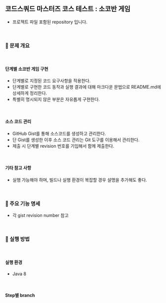 ## 코드스쿼드 마스터즈 코스 테스트 : 소코반 게임
- 프로젝트 파일 포함된 repository 입니다.

<br> 

### 🔧 문제 개요

<br>

#### 단계별 소코반 게임 구현
- 단계별로 지정된 코드 요구사항을 적용한다.
- 단계별로 구현한 코드 동작과 실행 결과에 대해 마크다운 문법으로 README.md에 상세하게 정리한다.
- 특별히 명시되지 않은 부분은 자유롭게 구현한다.

<br>

#### 소스 코드 관리
- GitHub Gist를 통해 소스코드를 생성하고 관리한다.
- 단 Gist를 생성한 이후 소스 코드 관리는 Git 도구를 이용해서 관리한다.
- 제출 시 단계별 revision 번호를 기입해서 함께 제출한다.

<br>

#### 기타 참고 사항
- 실행 가능해야 하며, 빌드나 실행 환경이 복잡할 경우 설명을 추가해도 좋다.

<br>

### 📃 주요 기능 명세
- 각 gist revision number 참고

<br> 

### 🚀 실행 방법

<br>

#### 실행 환경
- Java 8

<br>

#### Step별 branch